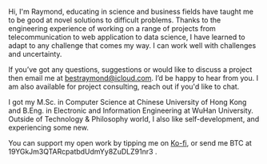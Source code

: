 Hi, I'm Raymond, educating in science and business fields have taught me to be good at novel solutions to difficult problems. Thanks to the engineering experience of working on a range of projects from telecommunication to web application to data science, I have learned to adapt to any challenge that comes my way. I can work well with challenges and uncertainty.  

If you’ve got any questions, suggestions or would like to discuss a project then email me at bestraymond@icloud.com. I’d be happy to hear from you. 
I am also available for project consulting, reach out if you'd like to chat.

I got my M.Sc. in Computer Science at Chinese University of Hong Kong and B.Eng. in Electronic and Information Engineering at WuHan University. Outside of Technology & Philosophy world, I also like self-development, and experiencing some new.  

You can support my open work by tipping me on [Ko-fi](https://ko-fi.com/muyun), or send me BTC at 19YGkJm3QTARcpatbdUdmYy8ZuDLZ91nr3  .
